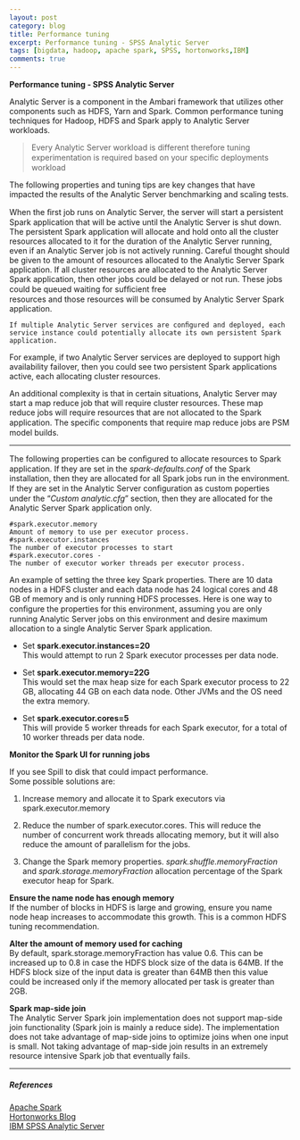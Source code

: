 ```yaml
---
layout: post
category: blog
title: Performance tuning
excerpt: Performance tuning - SPSS Analytic Server
tags: [bigdata, hadoop, apache spark, SPSS, hortonworks,IBM]
comments: true
---
```


<p><strong>Performance tuning - SPSS Analytic Server</strong></p>
<p>Analytic Server is a component in the Ambari framework that utilizes other components such as HDFS, Yarn and Spark. Common performance tuning techniques for Hadoop, HDFS and Spark apply to Analytic Server workloads.</p>
<blockquote>
<p>Every Analytic Server workload is different therefore tuning<br>
experimentation is required based on your speciﬁc deployments workload</p>
</blockquote>
<p>The following properties and tuning tips are key changes that have impacted the results of the Analytic Server benchmarking and scaling tests.</p>
<p>When the ﬁrst job runs on Analytic Server, the server will start a persistent Spark application that will be active until the Analytic Server is shut down. The persistent Spark application will allocate and hold onto all the cluster resources allocated to it for the duration of the Analytic Server running, even if an Analytic Server job is not actively running. Careful thought should be given to the amount of resources allocated to the Analytic Server Spark application. If all cluster resources are allocated to the Analytic Server Spark application, then other jobs could be delayed or not run. These jobs could be queued waiting for sufﬁcient free<br>
resources and those resources will be consumed by Analytic Server Spark application.</p>
<p><code>If multiple Analytic Server services are conﬁgured and deployed, each service instance could potentially allocate its own persistent Spark application.</code></p>
<p>For example, if two Analytic Server services are deployed to support high availability failover, then you could see two persistent Spark applications active, each allocating cluster resources.</p>
<p>An additional complexity is that in certain situations, Analytic Server may start a map reduce job that will require cluster resources. These map reduce jobs will require resources that are not allocated to the Spark application. The speciﬁc components that require map reduce jobs are PSM model builds.</p>
<hr>
<p>The following properties can be conﬁgured to allocate resources to Spark application. If they are set in the <em>spark-defaults.conf</em> of the Spark installation, then they are allocated for all Spark jobs run in the environment. If they are set in the Analytic Server conﬁguration as custom poperties under the “<em>Custom analytic.cfg</em>” section, then they are allocated for the Analytic Server Spark application only.</p>
<pre><code>#spark.executor.memory
Amount of memory to use per executor process.
#spark.executor.instances
The number of executor processes to start
#spark.executor.cores - 
The number of executor worker threads per executor process.
</code></pre>
<p>An example of setting the three key Spark properties. There are 10 data nodes in a HDFS cluster and each data node has 24 logical cores and 48 GB of memory and is only running HDFS processes. Here is one way to conﬁgure the properties for this environment, assuming you are only running Analytic Server jobs on this environment and desire maximum allocation to a single Analytic Server Spark application.</p>
<ul>
<li>
<p>Set <strong>spark.executor.instances=20</strong><br>
This would attempt to run 2 Spark executor processes per data node.</p>
</li>
<li>
<p>Set <strong>spark.executor.memory=22G</strong><br>
This would set the max heap size for each Spark executor process to 22 GB, allocating 44 GB on each data node. Other JVMs and the OS need the extra memory.</p>
</li>
<li>
<p>Set <strong>spark.executor.cores=5</strong><br>
This will provide 5 worker threads for each Spark executor, for a total of 10 worker threads per data node.</p>
</li>
</ul>
<p><strong>Monitor the Spark UI for running jobs</strong></p>
<p>If you see Spill to disk that could impact performance.<br>
Some possible solutions are:</p>
<ol>
<li>
<p>Increase memory and allocate it to Spark executors via<br>
spark.executor.memory</p>
</li>
<li>
<p>Reduce the number of spark.executor.cores. This will reduce the number of concurrent work threads allocating memory, but it will also reduce the amount of parallelism for the jobs.</p>
</li>
<li>
<p>Change the Spark memory properties. <em>spark.shuffle.memoryFraction</em> and <em>spark.storage.memoryFraction</em> allocation percentage of the Spark executor heap for Spark.</p>
</li>
</ol>
<p><strong>Ensure the name node has enough memory</strong><br>
If the number of blocks in HDFS is large and growing, ensure you name node heap increases to accommodate this growth. This is a common HDFS tuning recommendation.</p>
<p><strong>Alter the amount of memory used for caching</strong><br>
By default, spark.storage.memoryFraction has value 0.6. This can be increased up to 0.8 in case the HDFS block size of the data is 64MB. If the HDFS block size of the input data is greater than 64MB then this value could be increased only if the memory allocated per task is greater than 2GB.</p>
<p><strong>Spark map-side join</strong><br>
The Analytic Server Spark join implementation does not support map-side join functionality (Spark join is mainly a reduce side). The implementation does not take advantage of map-side joins to optimize joins when one input is small. Not taking advantage of map-side join results in an extremely resource intensive Spark job that eventually fails.</p>
<hr>
<h5 id="references">References</h5>
<p><a href="https://spark.apache.org/">Apache Spark</a><br>
<a href="https://hortonworks.com/blog/">Hortonworks Blog</a><br>
<a href="https://ibm.com/in-en/marketplace/spss-analytic-server">IBM SPSS Analytic Server</a></p>

